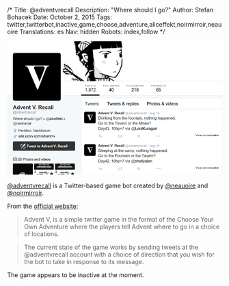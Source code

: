 /*
Title: @adventvrecall
Description: "Where should I go?"
Author: Stefan Bohacek
Date: October 2, 2015
Tags: twitter,twitterbot,inactive,game,choose,adventure,aliceffekt,noirmirroir,neauoire
Translations: es
Nav: hidden
Robots: index,follow
*/

[![](/content/bots/twitterbots/images/adventvrecall.png)](https://twitter.com/adventvrecall)


[@adventvrecall](https://twitter.com/adventvrecall) is a Twitter-based game bot created by [@neauoire](https://twitter.com/neauoire) and [@noirmirroir](https://twitter.com/noirmirroir).

From the [official website](http://wiki.xxiivv.com/advent+v):

> Advent V, is a simple twitter game in the format of the Choose Your Own Adventure where the players tell Advent where to go in a choice of locations.

> The current state of the game works by sending tweets at the @adventvrecall account with a choice of direction that you wish for the bot to take in response to its message.

The game appears to be inactive at the moment.